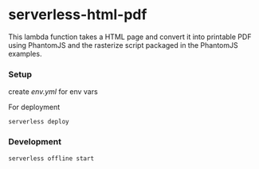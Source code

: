 serverless-html-pdf
===================

This lambda function takes a HTML page and convert it into printable PDF using PhantomJS and the rasterize script packaged in the PhantomJS examples.

### Setup

create *env.yml* for env vars

For deployment
```
serverless deploy
```

### Development
```
serverless offline start
```
